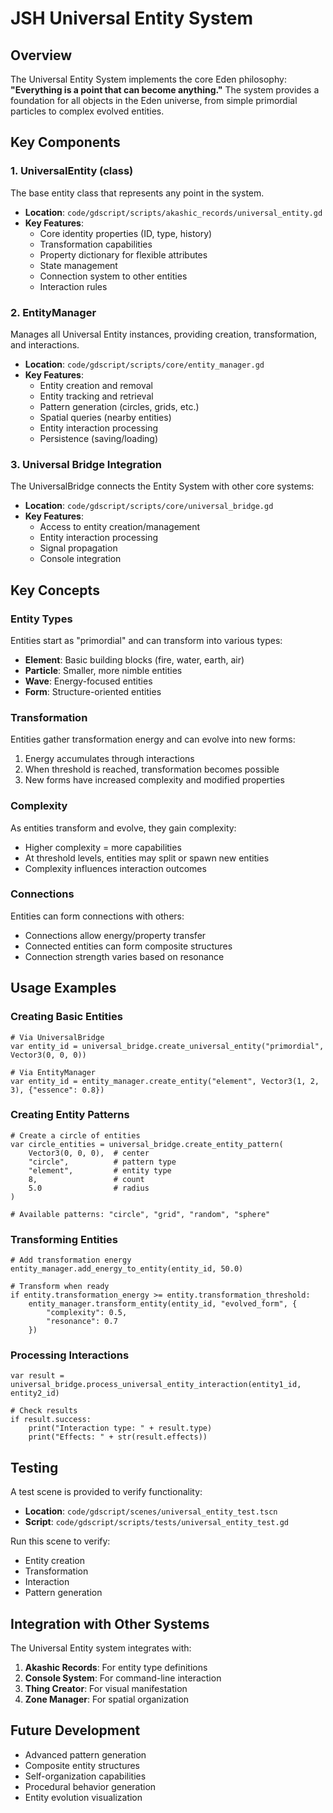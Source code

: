 # JSH Universal Entity System

## Overview

The Universal Entity System implements the core Eden philosophy: **"Everything is a point that can become anything."** The system provides a foundation for all objects in the Eden universe, from simple primordial particles to complex evolved entities.

## Key Components

### 1. UniversalEntity (class)

The base entity class that represents any point in the system.

- **Location**: `code/gdscript/scripts/akashic_records/universal_entity.gd`
- **Key Features**:
  - Core identity properties (ID, type, history)
  - Transformation capabilities
  - Property dictionary for flexible attributes
  - State management
  - Connection system to other entities
  - Interaction rules

### 2. EntityManager

Manages all Universal Entity instances, providing creation, transformation, and interactions.

- **Location**: `code/gdscript/scripts/core/entity_manager.gd`
- **Key Features**:
  - Entity creation and removal
  - Entity tracking and retrieval
  - Pattern generation (circles, grids, etc.)
  - Spatial queries (nearby entities)
  - Entity interaction processing
  - Persistence (saving/loading)

### 3. Universal Bridge Integration

The UniversalBridge connects the Entity System with other core systems:

- **Location**: `code/gdscript/scripts/core/universal_bridge.gd`
- **Key Features**:
  - Access to entity creation/management
  - Entity interaction processing
  - Signal propagation
  - Console integration

## Key Concepts

### Entity Types

Entities start as "primordial" and can transform into various types:
- **Element**: Basic building blocks (fire, water, earth, air)
- **Particle**: Smaller, more nimble entities
- **Wave**: Energy-focused entities
- **Form**: Structure-oriented entities

### Transformation

Entities gather transformation energy and can evolve into new forms:
1. Energy accumulates through interactions
2. When threshold is reached, transformation becomes possible
3. New forms have increased complexity and modified properties

### Complexity

As entities transform and evolve, they gain complexity:
- Higher complexity = more capabilities
- At threshold levels, entities may split or spawn new entities
- Complexity influences interaction outcomes

### Connections

Entities can form connections with others:
- Connections allow energy/property transfer
- Connected entities can form composite structures
- Connection strength varies based on resonance

## Usage Examples

### Creating Basic Entities

```gdscript
# Via UniversalBridge
var entity_id = universal_bridge.create_universal_entity("primordial", Vector3(0, 0, 0))

# Via EntityManager
var entity_id = entity_manager.create_entity("element", Vector3(1, 2, 3), {"essence": 0.8})
```

### Creating Entity Patterns

```gdscript
# Create a circle of entities
var circle_entities = universal_bridge.create_entity_pattern(
    Vector3(0, 0, 0),  # center
    "circle",          # pattern type
    "element",         # entity type
    8,                 # count
    5.0                # radius
)

# Available patterns: "circle", "grid", "random", "sphere"
```

### Transforming Entities

```gdscript
# Add transformation energy
entity_manager.add_energy_to_entity(entity_id, 50.0)

# Transform when ready
if entity.transformation_energy >= entity.transformation_threshold:
    entity_manager.transform_entity(entity_id, "evolved_form", {
        "complexity": 0.5,
        "resonance": 0.7
    })
```

### Processing Interactions

```gdscript
var result = universal_bridge.process_universal_entity_interaction(entity1_id, entity2_id)

# Check results
if result.success:
    print("Interaction type: " + result.type)
    print("Effects: " + str(result.effects))
```

## Testing

A test scene is provided to verify functionality:

- **Location**: `code/gdscript/scenes/universal_entity_test.tscn`
- **Script**: `code/gdscript/scripts/tests/universal_entity_test.gd`

Run this scene to verify:
- Entity creation
- Transformation
- Interaction
- Pattern generation

## Integration with Other Systems

The Universal Entity system integrates with:

1. **Akashic Records**: For entity type definitions
2. **Console System**: For command-line interaction
3. **Thing Creator**: For visual manifestation
4. **Zone Manager**: For spatial organization

## Future Development

- Advanced pattern generation
- Composite entity structures
- Self-organization capabilities
- Procedural behavior generation
- Entity evolution visualization